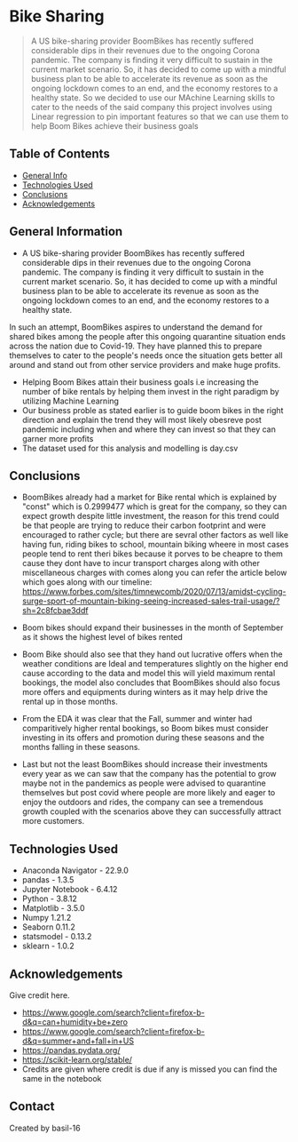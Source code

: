 # Bike Sharing
> A US bike-sharing provider BoomBikes has recently suffered considerable dips in their revenues due to the ongoing Corona pandemic. The company is finding it very difficult to sustain in the current market scenario. So, it has decided to come up with a mindful business plan to be able to accelerate its revenue as soon as the ongoing lockdown comes to an end, and the economy restores to a healthy state. So we decided to use our MAchine Learning skills to cater to the needs of the said company this project involves using Linear regression to pin important features so that we can use them to help Boom Bikes achieve their business goals


## Table of Contents
* [General Info](#general-information)
* [Technologies Used](#technologies-used)
* [Conclusions](#conclusions)
* [Acknowledgements](#acknowledgements)

<!-- You can include any other section that is pertinent to your problem -->

## General Information
- A US bike-sharing provider BoomBikes has recently suffered considerable dips in their revenues due to the ongoing Corona pandemic. The company is finding it very difficult to sustain in the current market scenario. So, it has decided to come up with a mindful business plan to be able to accelerate its revenue as soon as the ongoing lockdown comes to an end, and the economy restores to a healthy state. 


In such an attempt, BoomBikes aspires to understand the demand for shared bikes among the people after this ongoing quarantine situation ends across the nation due to Covid-19. They have planned this to prepare themselves to cater to the people's needs once the situation gets better all around and stand out from other service providers and make huge profits.
- Helping Boom Bikes attain their business goals i.e increasing the number of bike rentals by helping them invest in the right paradigm by utilizing Machine Learning
- Our business proble as stated earlier is to guide boom bikes in the right direction and explain the trend they will most likely obesreve post pandemic including when and where they can invest so that they can garner more profits
- The dataset used for this analysis and modelling is day.csv

<!-- You don't have to answer all the questions - just the ones relevant to your project. -->

## Conclusions
- BoomBikes already had a market for Bike rental which is explained by "const" which is 0.2999477  which is great for the company, so they can expect growth despite little investment, the reason for this trend could be that people are trying to reduce their carbon footprint and were encouraged to rather cycle; but there are sevral other factors as well like having fun, riding bikes to school, mountain biking wheere in most cases people tend to rent theri bikes because it porves to be cheapre to them cause they dont have to incur transport charges along with other miscellaneous charges with comes along you can refer the article below which goes along with our timeline: https://www.forbes.com/sites/timnewcomb/2020/07/13/amidst-cycling-surge-sport-of-mountain-biking-seeing-increased-sales-trail-usage/?sh=2c8fcbae3ddf


-  Boom bikes should expand their businesses in the month of September  as it shows the highest level of bikes rented

- Boom Bike should also see that they hand out lucrative offers when the weather conditions are Ideal and temperatures slightly on the higher end cause according to the data and model this will yield maximum rental bookings, the model also concludes that  BoomBikes should also focus more offers and equipments during winters as it may help drive the rental up in those months.

- From the EDA it was clear that the Fall, summer and winter had comparitively higher rental bookings, so Boom bikes must consider investing in its offers and promotion during these seasons and the months falling in these seasons.

- Last but not the least BoomBikes should increase their investments every year as we can saw that the company has the potential to grow maybe not in the pandemics as people were advised to  quarantine themselves but post covid where people are more likely and eager to enjoy the outdoors and rides, the company can see a tremendous growth coupled with the scenarios above they can successfully attract more customers.


<!-- You don't have to answer all the questions - just the ones relevant to your project. -->


## Technologies Used
- Anaconda Navigator - 22.9.0
- pandas - 1.3.5
- Jupyter Notebook - 6.4.12
- Python - 3.8.12
- Matplotlib - 3.5.0
- Numpy 1.21.2
- Seaborn 0.11.2
- statsmodel - 0.13.2
- sklearn - 1.0.2

<!-- As the libraries versions keep on changing, it is recommended to mention the version of library used in this project -->

## Acknowledgements
Give credit here.
- https://www.google.com/search?client=firefox-b-d&q=can+humidity+be+zero
- https://www.google.com/search?client=firefox-b-d&q=summer+and+fall+in+US
- https://pandas.pydata.org/
- https://scikit-learn.org/stable/
- Credits are given where credit is due if any is missed you can find the same in the notebook


## Contact
Created by basil-16


<!-- Optional -->
<!-- ## License -->
<!-- This project is open source and available under the [... License](). -->

<!-- You don't have to include all sections - just the one's relevant to your project -->
